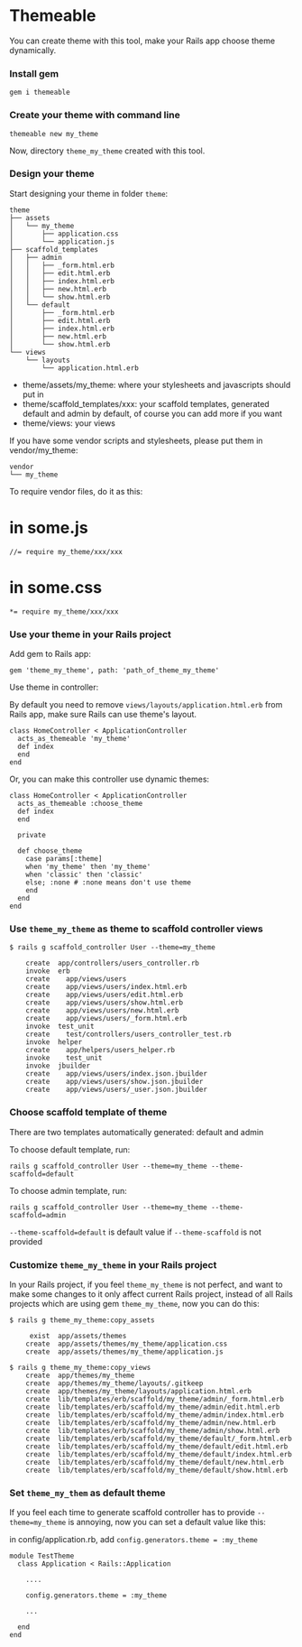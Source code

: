 # Themeable

You can create theme with this tool, make your Rails app choose theme dynamically.

### Install gem

    gem i themeable

### Create your theme with command line

    themeable new my_theme

Now, directory `theme_my_theme` created with this tool.

### Design your theme

Start designing your theme in folder `theme`:

    theme
    ├── assets
    │   └── my_theme
    │       ├── application.css
    │       └── application.js
    ├── scaffold_templates
    │   ├── admin
    │   │   ├── _form.html.erb
    │   │   ├── edit.html.erb
    │   │   ├── index.html.erb
    │   │   ├── new.html.erb
    │   │   └── show.html.erb
    │   └── default
    │       ├── _form.html.erb
    │       ├── edit.html.erb
    │       ├── index.html.erb
    │       ├── new.html.erb
    │       └── show.html.erb
    └── views
        └── layouts
            └── application.html.erb

- theme/assets/my_theme: where your stylesheets and javascripts should put in
- theme/scaffold_templates/xxx: your scaffold templates, generated default and admin by default, of course you can add more if you want
- theme/views: your views


If you have some vendor scripts and stylesheets, please put them in vendor/my_theme:

    vendor
    └── my_theme

To require vendor files, do it as this:

# in some.js

    //= require my_theme/xxx/xxx

# in some.css

    *= require my_theme/xxx/xxx

### Use your theme in your Rails project

Add gem to Rails app:

    gem 'theme_my_theme', path: 'path_of_theme_my_theme'
    
Use theme in controller:

By default you need to remove `views/layouts/application.html.erb` from Rails app, make sure Rails can use theme's layout.

    class HomeController < ApplicationController
      acts_as_themeable 'my_theme'
      def index
      end
    end

Or, you can make this controller use dynamic themes:

    class HomeController < ApplicationController
      acts_as_themeable :choose_theme
      def index
      end
      
      private
      
      def choose_theme
        case params[:theme]
        when 'my_theme' then 'my_theme'
        when 'classic' then 'classic'
        else; :none # :none means don't use theme
        end
      end
    end

### Use `theme_my_theme` as theme to scaffold controller views

    $ rails g scaffold_controller User --theme=my_theme
      
        create  app/controllers/users_controller.rb
        invoke  erb
        create    app/views/users
        create    app/views/users/index.html.erb
        create    app/views/users/edit.html.erb
        create    app/views/users/show.html.erb
        create    app/views/users/new.html.erb
        create    app/views/users/_form.html.erb
        invoke  test_unit
        create    test/controllers/users_controller_test.rb
        invoke  helper
        create    app/helpers/users_helper.rb
        invoke    test_unit
        invoke  jbuilder
        create    app/views/users/index.json.jbuilder
        create    app/views/users/show.json.jbuilder
        create    app/views/users/_user.json.jbuilder

### Choose scaffold template of theme

There are two templates automatically generated: default and admin

To choose default template, run:

`rails g scaffold_controller User --theme=my_theme --theme-scaffold=default`

To choose admin template, run:

`rails g scaffold_controller User --theme=my_theme --theme-scaffold=admin`

`--theme-scaffold=default` is default value if `--theme-scaffold` is not provided


### Customize `theme_my_theme` in your Rails project

In your Rails project, if you feel `theme_my_theme` is not perfect, and want to make some changes to it only affect current Rails project, instead of all Rails projects which are using gem `theme_my_theme`, now you can do this:

    $ rails g theme_my_theme:copy_assets
    
         exist  app/assets/themes
        create  app/assets/themes/my_theme/application.css
        create  app/assets/themes/my_theme/application.js
        
    $ rails g theme_my_theme:copy_views
        create  app/themes/my_theme
        create  app/themes/my_theme/layouts/.gitkeep
        create  app/themes/my_theme/layouts/application.html.erb
        create  lib/templates/erb/scaffold/my_theme/admin/_form.html.erb
        create  lib/templates/erb/scaffold/my_theme/admin/edit.html.erb
        create  lib/templates/erb/scaffold/my_theme/admin/index.html.erb
        create  lib/templates/erb/scaffold/my_theme/admin/new.html.erb
        create  lib/templates/erb/scaffold/my_theme/admin/show.html.erb
        create  lib/templates/erb/scaffold/my_theme/default/_form.html.erb
        create  lib/templates/erb/scaffold/my_theme/default/edit.html.erb
        create  lib/templates/erb/scaffold/my_theme/default/index.html.erb
        create  lib/templates/erb/scaffold/my_theme/default/new.html.erb
        create  lib/templates/erb/scaffold/my_theme/default/show.html.erb

### Set `theme_my_them` as default theme

If you feel each time to generate scaffold controller has to provide `--theme=my_theme` is annoying, now you can set a default value like this:

in config/application.rb, add `config.generators.theme = :my_theme`

    module TestTheme
      class Application < Rails::Application

        ....

        config.generators.theme = :my_theme

        ...

      end
    end



    

